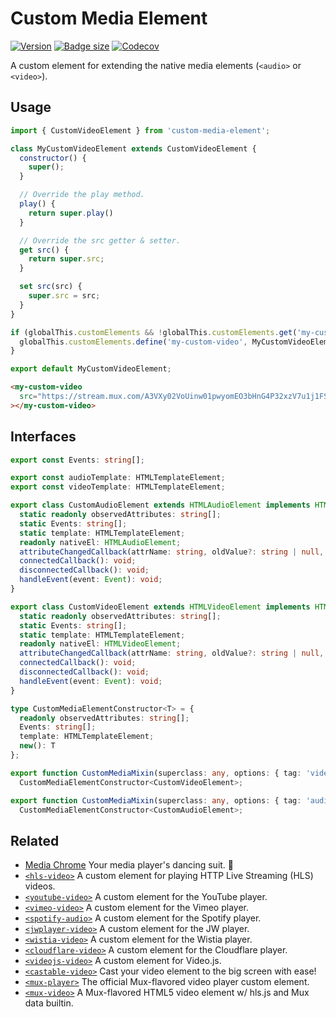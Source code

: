 # Custom Media Element

[![Version](https://img.shields.io/npm/v/custom-media-element?style=flat-square)](https://www.npmjs.com/package/custom-media-element) 
[![Badge size](https://img.badgesize.io/https://cdn.jsdelivr.net/npm/custom-media-element/+esm?compression=gzip&label=gzip&style=flat-square)](https://cdn.jsdelivr.net/npm/custom-media-element/+esm)
[![Codecov](https://img.shields.io/codecov/c/github/muxinc/custom-media-element?style=flat-square)](https://app.codecov.io/gh/muxinc/custom-media-element)

A custom element for extending the native media elements (`<audio>` or `<video>`).


## Usage

```js
import { CustomVideoElement } from 'custom-media-element';

class MyCustomVideoElement extends CustomVideoElement {
  constructor() {
    super();
  }

  // Override the play method.
  play() {
    return super.play()
  }

  // Override the src getter & setter.
  get src() {
    return super.src;
  }

  set src(src) {
    super.src = src;
  }
}

if (globalThis.customElements && !globalThis.customElements.get('my-custom-video')) {
  globalThis.customElements.define('my-custom-video', MyCustomVideoElement);
}

export default MyCustomVideoElement;
```

```html
<my-custom-video
  src="https://stream.mux.com/A3VXy02VoUinw01pwyomEO3bHnG4P32xzV7u1j1FSzjNg/low.mp4"
></my-custom-video>
```


## Interfaces

```ts
export const Events: string[];

export const audioTemplate: HTMLTemplateElement;
export const videoTemplate: HTMLTemplateElement;

export class CustomAudioElement extends HTMLAudioElement implements HTMLAudioElement {
  static readonly observedAttributes: string[];
  static Events: string[];
  static template: HTMLTemplateElement;
  readonly nativeEl: HTMLAudioElement;
  attributeChangedCallback(attrName: string, oldValue?: string | null, newValue?: string | null): void;
  connectedCallback(): void;
  disconnectedCallback(): void;
  handleEvent(event: Event): void;
}

export class CustomVideoElement extends HTMLVideoElement implements HTMLVideoElement {
  static readonly observedAttributes: string[];
  static Events: string[];
  static template: HTMLTemplateElement;
  readonly nativeEl: HTMLVideoElement;
  attributeChangedCallback(attrName: string, oldValue?: string | null, newValue?: string | null): void;
  connectedCallback(): void;
  disconnectedCallback(): void;
  handleEvent(event: Event): void;
}

type CustomMediaElementConstructor<T> = {
  readonly observedAttributes: string[];
  Events: string[];
  template: HTMLTemplateElement;
  new(): T
};

export function CustomMediaMixin(superclass: any, options: { tag: 'video', is?: string }):
  CustomMediaElementConstructor<CustomVideoElement>;

export function CustomMediaMixin(superclass: any, options: { tag: 'audio', is?: string }):
  CustomMediaElementConstructor<CustomAudioElement>;
```


## Related

- [Media Chrome](https://github.com/muxinc/media-chrome) Your media player's dancing suit. 🕺
- [`<hls-video>`](https://github.com/muxinc/hls-video-element) A custom element for playing HTTP Live Streaming (HLS) videos.
- [`<youtube-video>`](https://github.com/muxinc/youtube-video-element) A custom element for the YouTube player.
- [`<vimeo-video>`](https://github.com/luwes/vimeo-video-element) A custom element for the Vimeo player.
- [`<spotify-audio>`](https://github.com/luwes/spotify-audio-element) A custom element for the Spotify player.
- [`<jwplayer-video>`](https://github.com/luwes/jwplayer-video-element) A custom element for the JW player.
- [`<wistia-video>`](https://github.com/luwes/wistia-video-element) A custom element for the Wistia player.
- [`<cloudflare-video>`](https://github.com/luwes/cloudflare-video-element) A custom element for the Cloudflare player.
- [`<videojs-video>`](https://github.com/luwes/videojs-video-element) A custom element for Video.js.
- [`<castable-video>`](https://github.com/muxinc/castable-video) Cast your video element to the big screen with ease!
- [`<mux-player>`](https://github.com/muxinc/elements/tree/main/packages/mux-player) The official Mux-flavored video player custom element.
- [`<mux-video>`](https://github.com/muxinc/elements/tree/main/packages/mux-video) A Mux-flavored HTML5 video element w/ hls.js and Mux data builtin.
